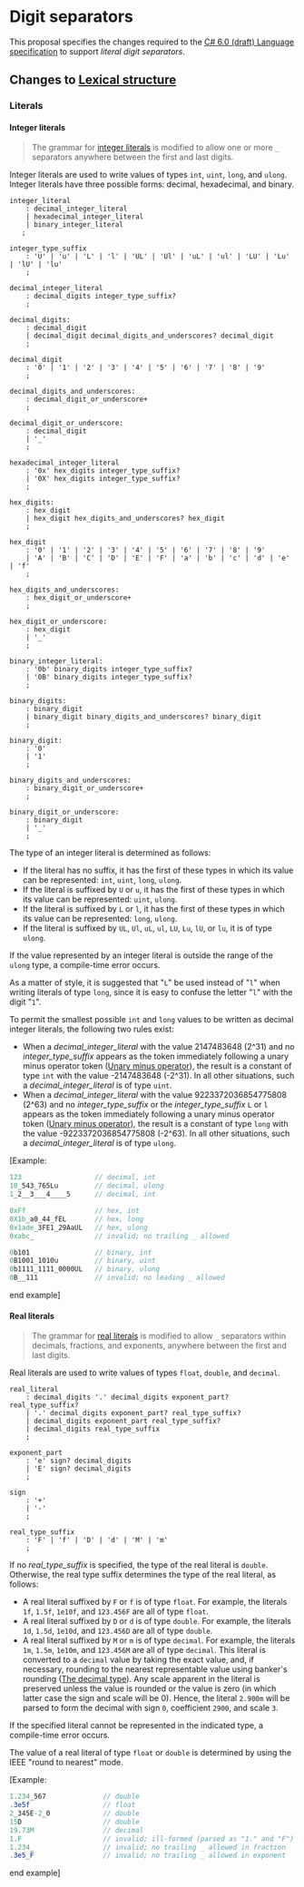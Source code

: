 # Digit separators

This proposal specifies the changes required to the [C# 6.0 (draft) Language specification](../../spec/introduction.md) to support *literal digit separators*.

## Changes to [Lexical structure](../../spec/lexical-structure.md)

### Literals

#### Integer literals

> The grammar for [integer literals](../../spec/lexical-structure.md#Integer-literals) is modified to allow one or more `_` separators anywhere between the first and last digits.

Integer literals are used to write values of types `int`, `uint`, `long`, and `ulong`. Integer literals have three possible forms: decimal, hexadecimal, and binary.

```antlr
integer_literal
    : decimal_integer_literal
    | hexadecimal_integer_literal
    | binary_integer_literal
   ;

integer_type_suffix
    : 'U' | 'u' | 'L' | 'l' | 'UL' | 'Ul' | 'uL' | 'ul' | 'LU' | 'Lu' | 'lU' | 'lu'
    ;

decimal_integer_literal
    : decimal_digits integer_type_suffix?
    ;

decimal_digits:
    : decimal_digit
    | decimal_digit decimal_digits_and_underscores? decimal_digit
    ;

decimal_digit
    : '0' | '1' | '2' | '3' | '4' | '5' | '6' | '7' | '8' | '9'
    ;

decimal_digits_and_underscores:
    : decimal_digit_or_underscore+
    ;

decimal_digit_or_underscore:
    : decimal_digit
    | '_'
    ;

hexadecimal_integer_literal
    : '0x' hex_digits integer_type_suffix?
    | '0X' hex_digits integer_type_suffix?
    ;

hex_digits:
    : hex_digit
    | hex_digit hex_digits_and_underscores? hex_digit
    ;

hex_digit
    : '0' | '1' | '2' | '3' | '4' | '5' | '6' | '7' | '8' | '9'
    | 'A' | 'B' | 'C' | 'D' | 'E' | 'F' | 'a' | 'b' | 'c' | 'd' | 'e' | 'f'
    ;

hex_digits_and_underscores:
    : hex_digit_or_underscore+
    ;

hex_digit_or_underscore:
    : hex_digit
    | '_'
    ;

binary_integer_literal:
    : '0b' binary_digits integer_type_suffix?
    | '0B' binary_digits integer_type_suffix?
    ;

binary_digits:
    : binary_digit
    | binary_digit binary_digits_and_underscores? binary_digit
    ;

binary_digit:
    : '0'
    | '1'
    ;

binary_digits_and_underscores:
    : binary_digit_or_underscore+
    ;

binary_digit_or_underscore:
    : binary_digit
    | '_'
    ;
```

The type of an integer literal is determined as follows:

*  If the literal has no suffix, it has the first of these types in which its value can be represented: `int`, `uint`, `long`, `ulong`.
*  If the literal is suffixed by `U` or `u`, it has the first of these types in which its value can be represented: `uint`, `ulong`.
*  If the literal is suffixed by `L` or `l`, it has the first of these types in which its value can be represented: `long`, `ulong`.
*  If the literal is suffixed by `UL`, `Ul`, `uL`, `ul`, `LU`, `Lu`, `lU`, or `lu`, it is of type `ulong`.

If the value represented by an integer literal is outside the range of the `ulong` type, a compile-time error occurs.

As a matter of style, it is suggested that "`L`" be used instead of "`l`" when writing literals of type `long`, since it is easy to confuse the letter "`l`" with the digit "`1`".

To permit the smallest possible `int` and `long` values to be written as decimal integer literals, the following two rules exist:

* When a *decimal_integer_literal* with the value 2147483648 (2^31) and no *integer_type_suffix* appears as the token immediately following a unary minus operator token ([Unary minus operator](expressions.md#unary-minus-operator)), the result is a constant of type `int` with the value -2147483648 (-2^31). In all other situations, such a *decimal_integer_literal* is of type `uint`.
* When a *decimal_integer_literal* with the value 9223372036854775808 (2^63) and no *integer_type_suffix* or the *integer_type_suffix* `L` or `l` appears as the token immediately following a unary minus operator token ([Unary minus operator](expressions.md#unary-minus-operator)), the result is a constant of type `long` with the value -9223372036854775808 (-2^63). In all other situations, such a *decimal_integer_literal* is of type `ulong`.

\[Example:
```csharp
123                  // decimal, int
10_543_765Lu         // decimal, ulong
1_2__3___4____5      // decimal, int

0xFf                 // hex, int
0X1b_a0_44_fEL       // hex, long
0x1ade_3FE1_29AaUL   // hex, ulong
0xabc_               // invalid; no trailing _ allowed

0b101                // binary, int
0B1001_1010u         // binary, uint
0b1111_1111_0000UL   // binary, ulong
0B__111              // invalid; no leading _ allowed
```
end example\]

#### Real literals

> The grammar for [real literals](../../spec/lexical-structure.md#Real-literals) is modified to allow `_` separators within decimals, fractions, and exponents, anywhere between the first and last digits.

Real literals are used to write values of types `float`, `double`, and `decimal`.

```antlr
real_literal
    : decimal_digits '.' decimal_digits exponent_part? real_type_suffix?
    | '.' decimal_digits exponent_part? real_type_suffix?
    | decimal_digits exponent_part real_type_suffix?
    | decimal_digits real_type_suffix
    ;

exponent_part
    : 'e' sign? decimal_digits
    | 'E' sign? decimal_digits
    ;

sign
    : '+'
    | '-'
    ;

real_type_suffix
    : 'F' | 'f' | 'D' | 'd' | 'M' | 'm'
    ;
```

If no *real_type_suffix* is specified, the type of the real literal is `double`. Otherwise, the real type suffix determines the type of the real literal, as follows:

*  A real literal suffixed by `F` or `f` is of type `float`. For example, the literals `1f`, `1.5f`, `1e10f`, and `123.456F` are all of type `float`.
*  A real literal suffixed by `D` or `d` is of type `double`. For example, the literals `1d`, `1.5d`, `1e10d`, and `123.456D` are all of type `double`.
*  A real literal suffixed by `M` or `m` is of type `decimal`. For example, the literals `1m`, `1.5m`, `1e10m`, and `123.456M` are all of type `decimal`. This literal is converted to a `decimal` value by taking the exact value, and, if necessary, rounding to the nearest representable value using banker's rounding ([The decimal type](types.md#the-decimal-type)). Any scale apparent in the literal is preserved unless the value is rounded or the value is zero (in which latter case the sign and scale will be 0). Hence, the literal `2.900m` will be parsed to form the decimal with sign `0`, coefficient `2900`, and scale `3`.

If the specified literal cannot be represented in the indicated type, a compile-time error occurs.

The value of a real literal of type `float` or `double` is determined by using the IEEE "round to nearest" mode.

\[Example:
```csharp
1.234_567              // double
.3e5f                  // float
2_345E-2_0             // double
15D                    // double
19.73M                 // decimal
1.F                    // invalid; ill-formed (parsed as "1." and "F")
1.234_                 // invalid; no trailing _ allowed in fraction
.3e5_F                 // invalid; no trailing _ allowed in exponent
```
end example\]